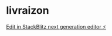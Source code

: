 # livraizon

[Edit in StackBlitz next generation editor ⚡️](https://stackblitz.com/~/github.com/jeebroca/livraizon)